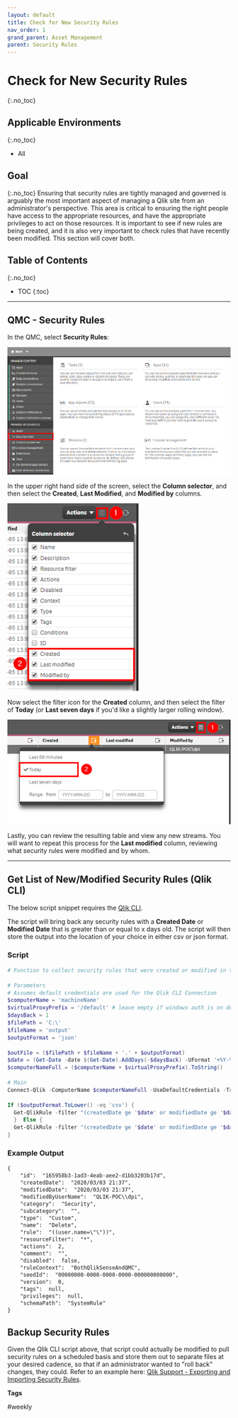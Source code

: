 ```yaml
---
layout: default
title: Check for New Security Rules
nav_order: 1
grand_parent: Asset Management
parent: Security Rules
---
```


# Check for New Security Rules <i class="fas fa-dolly-flatbed fa-xs" title="Shipped | Native Capability"></i> <i class="fas fa-file-code fa-xs" title="API | Requires Script"></i>
{:.no_toc}

## Applicable Environments
{:.no_toc}
- All

## Goal
{:.no_toc}
Ensuring that security rules are tightly managed and governed is arguably the most important aspect of managing a Qlik site from an administrator's perspective. This area is critical to ensuring the right people have access to the appropriate resources, and have the appropriate privileges to act on those resources. It is important to see if new rules are being created, and it is also very important to check rules that have recently been modified. This section will cover both.

## Table of Contents
{:.no_toc}

* TOC
{:toc}
-------------------------

## QMC - Security Rules <i class="fas fa-dolly-flatbed fa-xs" title="Shipped | Native Capability"></i>

In the QMC, select **Security Rules**:

[![check_new_rules_native_1.png](images/check_new_rules_native_1.png)](https://raw.githubusercontent.com/qs-admin-guide/qs-admin-guide/master/docs/asset_management/security_rules/images/check_new_rules_native_1.png)

In the upper right hand side of the screen, select the **Column selector**, and then select the **Created**, **Last Modified**, and **Modified by** columns.

[![check_new_rules_native_2.png](images/check_new_rules_native_2.png)](https://raw.githubusercontent.com/qs-admin-guide/qs-admin-guide/master/docs/asset_management/security_rules/images/check_new_rules_native_2.png)

Now select the filter icon for the **Created** column, and then select the filter of **Today** (or **Last seven days** if you'd like a slightly larger rolling window).

[![check_new_rules_native_3.png](images/check_new_rules_native_3.png)](https://raw.githubusercontent.com/qs-admin-guide/qs-admin-guide/master/docs/asset_management/security_rules/images/check_new_rules_native_3.png)

Lastly, you can review the resulting table and view any new streams. You will want to repeat this process for the **Last modified** column, reviewing what security rules were modified and by whom.

-------------------------

## Get List of New/Modified Security Rules (Qlik CLI) <i class="fas fa-file-code fa-xs" title="API | Requires Script"></i>

The below script snippet requires the [Qlik CLI](../../tooling/qlik_cli.md).

The script will bring back any security rules with a **Created Date** or **Modified Date** that is greater than or equal to x days old. The script will then store the output into the location of your choice in either csv or json format.

### Script
```powershell
# Function to collect security rules that were created or modified in the last x days

# Parameters
# Assumes default credentials are used for the Qlik CLI Connection
$computerName = 'machineName'
$virtualProxyPrefix = '/default' # leave empty if windows auth is on default VP
$daysBack = 1
$filePath = 'C:\'
$fileName = 'output'
$outputFormat = 'json'

$outFile = ($filePath + $fileName + '.' + $outputFormat)
$date = (Get-Date -date $(Get-Date).AddDays(-$daysBack) -UFormat '+%Y-%m-%dT%H:%M:%S.000Z').ToString()
$computerNameFull = ($computerName + $virtualProxyPrefix).ToString()

# Main
Connect-Qlik -ComputerName $computerNameFull -UseDefaultCredentials -TrustAllCerts

If ($outputFormat.ToLower() -eq 'csv') {
  Get-QlikRule -filter "(createdDate ge '$date' or modifiedDate ge '$date') and category eq 'Security'" -full | ConvertTo-Csv -NoTypeInformation | Set-Content $outFile
  }  Else {
  Get-QlikRule -filter "(createdDate ge '$date' or modifiedDate ge '$date') and category eq 'Security'" -full | ConvertTo-Json | Set-Content $outFile
}
```

### Example Output
```
{
    "id":  "165958b3-1ad3-4eab-aee2-d1bb3203b17d",
    "createdDate":  "2020/03/03 21:37",
    "modifiedDate":  "2020/03/03 21:37",
    "modifiedByUserName":  "QLIK-POC\\dpi",
    "category":  "Security",
    "subcategory":  "",
    "type":  "Custom",
    "name":  "Delete",
    "rule":  "((user.name=\"\"))",
    "resourceFilter":  "*",
    "actions":  2,
    "comment":  "",
    "disabled":  false,
    "ruleContext":  "BothQlikSenseAndQMC",
    "seedId":  "00000000-0000-0000-0000-000000000000",
    "version":  0,
    "tags":  null,
    "privileges":  null,
    "schemaPath":  "SystemRule"
}
```

## Backup Security Rules

Given the Qlik CLI script above, that script could actually be modified to pull security rules on a scheduled basis and store them out to separate files at your desired cadence, so that if an administrator wanted to "roll back" changes, they could. Refer to an example here: [Qlik Support - Exporting and Importing Security Rules](https://support.qlik.com/articles/000040012).

**Tags**

#weekly


